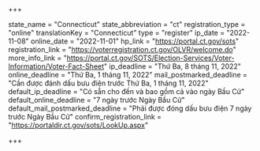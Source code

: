 +++

state_name = "Connecticut"
state_abbreviation = "ct"
registration_type = "online"
translationKey = "Connecticut"
type = "register"
ip_date = "2022-11-08"
online_date = "2022-11-01"
hp_link = "https://portal.ct.gov/sots"
registration_link = "https://voterregistration.ct.gov/OLVR/welcome.do"
more_info_link = "https://portal.ct.gov/SOTS/Election-Services/Voter-Information/Voter-Fact-Sheet"
ip_deadline = "Thứ Ba, 8 tháng 11, 2022"
online_deadline = "Thứ Ba, 1 tháng 11, 2022"
mail_postmarked_deadline = "Cần được đánh dấu bưu điện trước Thứ Ba, 1 tháng 11, 2022"
default_ip_deadline = "Có sẵn cho đến và bao gồm cả vào ngày Bầu Cử"
default_online_deadline = "7 ngày trước Ngày Bầu Cử"
default_mail_postmarked_deadline = "Phải được đóng dấu bưu điện 7 ngày trước Ngày Bầu Cử"
confirm_registration_link = "https://portaldir.ct.gov/sots/LookUp.aspx"

+++